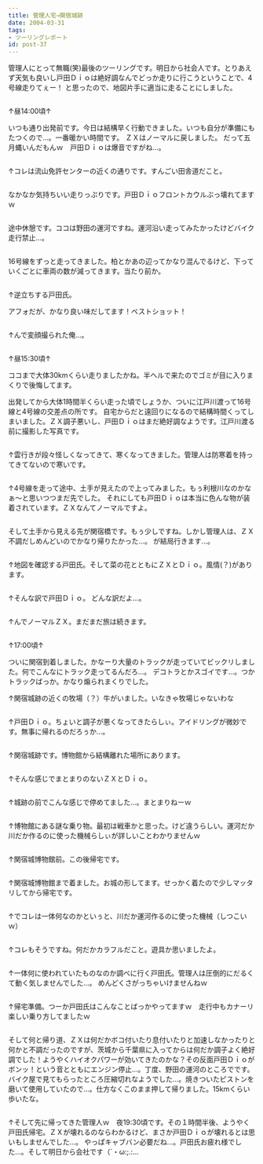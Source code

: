 ```yaml
---
title: 管理人宅→関宿城跡
date: 2004-03-31
tags:
- ツーリングレポート
id: post-37
---
```



<p class="sentence spacing10">管理人にとって無職(笑)最後のツーリングです。明日から社会人です。とりあえず天気も良いし戸田Ｄｉｏは絶好調なんでどっか走りに行こうということで、4号線走りてぇー！ と思ったので、地図片手に適当に走ることにしました。</p>
<div class="center spacing"><img class="img-fluid" src="/photo/diary/sekiyado1.jpg" alt=""></div>
<p class="sentence">↑昼14:00頃↑</p>
<p class="sentence spacing10">いつも通り出発前です。今日は結構早く行動できました。いつも自分が準備にもたつくので...。一番暖かい時間です。 ＺＸはノーマルに戻しました。 だって五月蝿いんだもんｗ　戸田Ｄｉｏは爆音ですがね...。</p>
<div class="center spacing"><img class="img-fluid" src="/photo/diary/sekiyado2.jpg" alt=""></div>
<p class="sentence spacing10">↑コレは流山免許センターの近くの通りです。すんごい田舎道だこと。</p>
<div class="center spacing"><img class="img-fluid" src="/photo/diary/sekiyado3.jpg" alt=""></div>
<p class="sentence spacing10">なかなか気持ちいい走りっぷりです。戸田Ｄｉｏフロントカウルぶっ壊れてますｗ</p>
<div class="center spacing"><img class="img-fluid" src="/photo/diary/sekiyado4.jpg" alt=""></div>
<p class="sentence spacing10">途中休憩です。ココは野田の運河ですね。運河沿い走ってみたかったけどバイク走行禁止...。</p>
<div class="center spacing"><img class="img-fluid" src="/photo/diary/sekiyado5.jpg" alt=""></div>
<p class="sentence spacing10">16号線をずっと走ってきました。柏とかあの辺ってかなり混んでるけど、下っていくごとに車両の数が減ってきます。当たり前か。</p>
<div class="center spacing"><img class="img-fluid" src="/photo/diary/sekiyado6.jpg" alt=""></div>
<p class="sentence">↑逆立ちする戸田氏。</p>
<p class="sentence spacing10">アフォだが、かなり良い味だしてます！ベストショット！ </p>
<div class="center spacing"><img class="img-fluid" src="/photo/diary/sekiyado7.jpg" alt=""></div>
<p class="sentence spacing10">↑んで変顔撮られた俺...。</p>
<div class="center spacing"><img class="img-fluid" src="/photo/diary/sekiyado8.jpg" alt=""></div>
<p class="sentence">↑昼15:30頃↑</p>
<p class="sentence">ココまで大体30kmくらい走りましたかね。半ヘルで来たのでゴミが目に入りまくりで後悔してます。</p>
<p class="sentence spacing10">出発してから大体1時間半くらい走った頃でしょうか、ついに江戸川渡って16号線と4号線の交差点の所です。 自宅からだと遠回りになるので結構時間くってしまいました。ＺＸ調子悪いし、戸田Ｄｉｏはまだ絶好調なようです。江戸川渡る前に撮影した写真です。</p>
<div class="center spacing"><img class="img-fluid" src="/photo/diary/sekiyado9.jpg" alt=""></div>
<p class="sentence spacing10">↑雲行きが段々怪しくなってきて、寒くなってきました。管理人は防寒着を持ってきてないので寒いです。</p>
<div class="center spacing"><img class="img-fluid" src="/photo/diary/sekiyado10.jpg" alt=""></div>
<p class="sentence spacing10">↑4号線を走って途中、土手が見えたので上ってみました。もぅ利根川なのかなぁ～と思いつつまだ先でした。 それにしても戸田Ｄｉｏは本当に色んな物が装着されています。ＺＸなんてノーマルですよ。</p>
<div class="center spacing"><img class="img-fluid" src="/photo/diary/sekiyado11.jpg" alt=""></div>
<p class="sentence spacing10">そして土手から見える先が関宿橋です。もぅ少しですね。しかし管理人は、ＺＸ不調だしめんどいのでかなり帰りたかった...。 が結局行きます...。</p>
<div class="center spacing"><img class="img-fluid" src="/photo/diary/sekiyado12.jpg" alt=""></div>
<p class="sentence spacing10">↑地図を確認する戸田氏。そして菜の花とともにＺＸとＤｉｏ。風情(？)があります。</p>
<div class="center spacing"><img class="img-fluid" src="/photo/diary/sekiyado13.jpg" alt=""></div>
<p class="sentence spacing10">↑そんな訳で戸田Ｄｉｏ。 どんな訳だよ...。</p>
<div class="center spacing"><img class="img-fluid" src="/photo/diary/sekiyado14.jpg" alt=""></div>
<p class="sentence spacing10">↑んでノーマルＺＸ。まだまだ旅は続きます。</p>
<div class="center spacing"><img class="img-fluid" src="/photo/diary/sekiyado15.jpg" alt=""></div>
<p class="sentence">↑17:00頃↑</p>
<p class="sentence">ついに関宿到着しました。かなーり大量のトラックが走っていてビックリしました。何でこんなにトラック走ってるんだろ...。 デコトラとかスゴイです...。つかトラックばっか。かなり煽られまくりでした。</p>
<p class="sentence spacing10">↑関宿城跡の近くの牧場（？）牛がいました。いなきゃ牧場じゃないわな</p>
<div class="center spacing"><img class="img-fluid" src="/photo/diary/sekiyado16.jpg" alt=""></div>
<p class="sentence spacing10">↑戸田Ｄｉｏ。ちょいと調子が悪くなってきたらしぃ。アイドリングが微妙です。無事に帰れるのだろぅか...。</p>
<div class="center spacing"><img class="img-fluid" src="/photo/diary/sekiyado17.jpg" alt=""></div>
<p class="sentence spacing10">↑関宿城跡です。博物館から結構離れた場所にあります。</p>
<div class="center spacing"><img class="img-fluid" src="/photo/diary/sekiyado18.jpg" alt=""></div>
<p class="sentence spacing10">↑そんな感じでまとまりのないＺＸとＤｉｏ。</p>
<div class="center spacing"><img class="img-fluid" src="/photo/diary/sekiyado19.jpg" alt=""></div>
<p class="sentence spacing10">↑城跡の前でこんな感じで停めてました...。まとまりねーｗ</p>
<div class="center spacing"><img class="img-fluid" src="/photo/diary/sekiyado20.jpg" alt=""></div>
<p class="sentence spacing10">↑博物館にある謎な乗り物。最初は戦車かと思った。けど違うらしい。運河だか川だか作るのに使った機械らしぃが詳しいことわかりませんｗ</p>
<div class="center spacing"><img class="img-fluid" src="/photo/diary/sekiyado21.jpg" alt=""></div>
<p class="sentence spacing10">↑関宿城博物館前。この後帰宅です。</p>
<div class="center spacing"><img class="img-fluid" src="/photo/diary/sekiyado22.jpg" alt=""></div>
<p class="sentence spacing10">↑関宿城博物館まで着ました。お城の形してます。せっかく着たので少しマッタリしてから帰宅です。</p>
<div class="center spacing"><img class="img-fluid" src="/photo/diary/sekiyado23.jpg" alt=""></div>
<p class="sentence spacing10">↑でコレは一体何なのかといぅと、川だか運河作るのに使った機械（しつこいｗ）</p>
<div class="center spacing"><img class="img-fluid" src="/photo/diary/sekiyado24.jpg" alt=""></div>
<p class="sentence spacing10">↑コレもそうですね。何だかカラフルだこと。遊具か思いましたよ。</p>
<div><img class="img-fluid" src="/photo/diary/sekiyado25.jpg" alt=""></div>
<p class="sentence spacing10">↑一体何に使われていたものなのか調べに行く戸田氏。管理人は圧倒的にだるくて動く気しませんでした...。 めんどくさがっちゃいけませんねｗ</p>
<div class="center spacing"><img class="img-fluid" src="/photo/diary/sekiyado26.jpg" alt=""></div>
<p class="sentence spacing10">↑帰宅準備。つーか戸田氏はこんなことばっかやってますｗ　走行中もカナーリ楽しい乗り方してましたｗ</p>
<div class="center spacing"><img class="img-fluid" src="/photo/diary/sekiyado27.jpg" alt=""></div>
<p class="sentence spacing10">そして何と帰り道、ＺＸは何だかボコ付いたり息付いたりと加速しなかったりと何かと不調だったのですが、茨城から千葉県に入ってからは何だか調子よく絶好調でした！ようやくハイオクパワーが効いてきたのかな？その反面戸田Ｄｉｏがボンッ！という音とともにエンジン停止...。丁度、野田の運河のところでです。バイク屋で見てもらったところ圧縮切れなようでした...。焼きついたピストンを磨いて使用していたので...。仕方なくこのまま押して帰りました。15kmくらい歩いたな。</p>
<div class="center spacing"><img class="img-fluid" src="/photo/diary/sekiyado28.jpg" alt=""></div>
<p class="sentence">↑そして先に帰ってきた管理人ｗ　夜19:30頃です。その１時間半後、ようやく戸田氏帰宅。ＺＸが壊れるのならわかるけど、まさか戸田Ｄｉｏが壊れるとは思いもしませんでした...。 やっぱキャブバン必要だね...。戸田氏お疲れ様でした...。そして明日から会社です（´・ω:;.:...</p>
